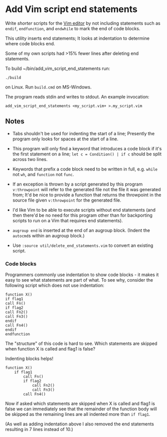 # Add Vim script end statements #

Write _shorter_ scripts for the [Vim editor](https://www.vim.org/) by not including statements such as `endif`, `endfunction`, and `endwhile` to mark the end of code blocks.

This utility inserts end statements; It looks at indentation to determine where code blocks end.

Some of my own scripts had >15% fewer lines after deleting end statements.

To build ~/bin/add_vim_script_end_statements run:
```
./build
```
on Linux. Run `build.cmd` on MS-Windows.

The program reads stdin and writes to stdout. An example invocation:
```
add_vim_script_end_statements <my_script.vim+ >.my_script.vim
```

## Notes ##

- Tabs shouldn't be used for indenting the start of a line; Presently the program only looks for spaces at the start of a line.

- This program will only find a keyword that introduces a code block if it's the first statement on a line; `let c = Condition() | if c` should be split across two lines.

- Keywords that prefix a code block need to be written in full, e.g. `while` not `wh`, and `function` not `func`.

- If an exception is thrown by a script generated by this program `v:throwpoint` will refer to the generated file not the file it was generated from; It'd be nice to provide a function that returns the throwpoint in the source file given `v:throwpoint` for the generated file.

- I'd like Vim to be able to execute scripts without end statements (and then there'd be no need for this program other than for backporting scripts to run on a Vim that requires end statements).

- `augroup end` is inserted at the end of an augroup block. (Indent the `autocmd`s within an augroup block.)

- Use `:source util/delete_end_statements.vim` to convert an existing script.


### Code blocks ###

Programmers commonly use indentation to show code blocks - it makes it easy to see what statements are part of what. To see why, consider the following script which does not use indentation:
```
function X()
if flag1
call Fn()
if flag2
call Fn2()
call Fn3()
endif
call Fn4()
endif
endfunction
```
The "structure" of this code is hard to see. Which statements are skipped when function X is called and flag1 is false?

Indenting blocks helps!
```
function X()
    if flag1
        call Fn()
        if flag2
            call Fn2()
            call Fn3()
        call Fn4()
```
Now if asked which statements are skipped when X is called and flag1 is false we can immediately see that the remainder of the function body will be skipped as the remaining lines are all indented more than `if flag1`.

(As well as adding indentation above I also removed the end statements resulting in 7 lines instead of 10.)
